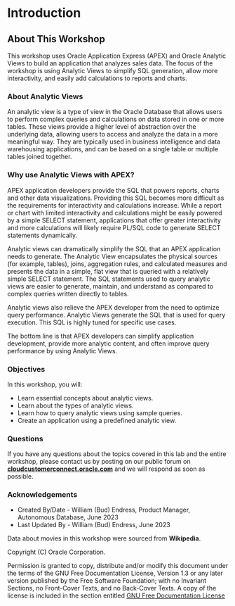 # Introduction

## About This Workshop

This workshop uses Oracle Application Express (APEX) and Oracle Analytic Views to build an application that analyzes sales data. The focus of the workshop is using Analytic Views to simplify SQL generation, allow more interactivity, and easily add calculations to reports and charts.

### About Analytic Views

An analytic view is a type of view in the Oracle Database that allows users to perform complex queries and calculations on data stored in one or more tables. These views provide a higher level of abstraction over the underlying data, allowing users to access and analyze the data in a more meaningful way.  They are typically used in business intelligence and data warehousing applications, and can be based on a single table or multiple tables joined together.

### Why use Analytic Views with APEX?

APEX application developers provide the SQL that powers reports, charts and other data visualizations.  Providing this SQL becomes more difficult as the requirements for interactivity and calculations increase. While a report or chart with limited interactivity and calculations might be easily powered by a simple  SELECT statement, applications that offer greater interactivity and more calculations will likely require PL/SQL code to generate SELECT statements dynamically.

Analytic views can dramatically simplify the SQL that an APEX application needs to generate. The Analytic View encapsulates the physical sources (for example, tables), joins, aggregation rules, and calculated measures and presents the data in a simple, flat view that is queried with a relatively simple SELECT statement.  The SQL statements used to query analytic views are easier to generate, maintain, and understand as compared to complex queries written directly to tables.

Analytic views also relieve the APEX developer from the need to optimize query performance. Analytic Views generate the SQL that is used for query execution. This SQL is highly tuned for specific use cases.

The bottom line is that APEX developers can simplify application development, provide more analytic content, and often improve query performance by using Analytic Views.

### Objectives

In this workshop, you will:

- Learn essential concepts about analytic views.
- Learn about the types of analytic views.
- Learn how to query analytic views using sample queries.
- Create an application using a predefined analytic view.

### Questions

If you have any questions about the topics covered in this lab and the entire workshop, please contact us by posting on our public forum on **[cloudcustomerconnect.oracle.com](https://cloudcustomerconnect.oracle.com/resources/32a53f8587/)**  and we will respond as soon as possible.

### Acknowledgements

- Created By/Date - William (Bud) Endress, Product Manager, Autonomous Database, June 2023
- Last Updated By - William (Bud) Endress, June 2023

Data about movies in this workshop were sourced from **Wikipedia**.

Copyright (C)  Oracle Corporation.

Permission is granted to copy, distribute and/or modify this document
under the terms of the GNU Free Documentation License, Version 1.3
or any later version published by the Free Software Foundation;
with no Invariant Sections, no Front-Cover Texts, and no Back-Cover Texts.
A copy of the license is included in the section entitled [GNU Free Documentation License](files/gnu-free-documentation-license.txt)